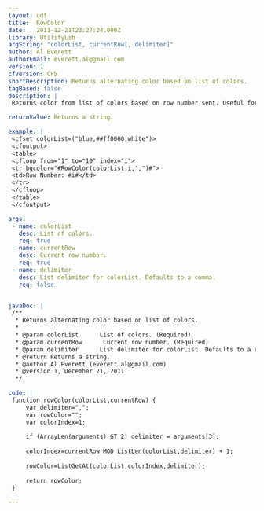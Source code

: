 ```yaml
---
layout: udf
title:  RowColor
date:   2011-12-21T23:27:24.000Z
library: UtilityLib
argString: "colorList, currentRow[, delimiter]"
author: Al Everett
authorEmail: everett.al@gmail.com
version: 1
cfVersion: CF5
shortDescription: Returns alternating color based on list of colors.
tagBased: false
description: |
 Returns color from list of colors based on row number sent. Useful for alternating row colors in a table, but is not limited to two colors. Also see EvenOddColor.

returnValue: Returns a string.

example: |
 <cfset colorList=("blue,##ff0000,white")>
 <cfoutput>
 <table>
 <cfloop from="1" to="10" index="i">
 <tr bgcolor="#RowColor(colorList,i,",")#">
 <td>Row Number: #i#</td>
 </tr>
 </cfloop>
 </table>
 </cfoutput>

args:
 - name: colorList
   desc: List of colors.
   req: true
 - name: currentRow
   desc: Current row number.
   req: true
 - name: delimiter
   desc: List delimiter for colorList. Defaults to a comma.
   req: false


javaDoc: |
 /**
  * Returns alternating color based on list of colors.
  * 
  * @param colorList      List of colors. (Required)
  * @param currentRow      Current row number. (Required)
  * @param delimiter      List delimiter for colorList. Defaults to a comma. (Optional)
  * @return Returns a string. 
  * @author Al Everett (everett.al@gmail.com) 
  * @version 1, December 21, 2011 
  */

code: |
 function rowColor(colorList,currentRow) {
     var delimiter=",";
     var rowColor="";
     var colorIndex=1;
 
     if (ArrayLen(arguments) GT 2) delimiter = arguments[3];
     
     colorIndex=currentRow MOD ListLen(colorList,delimiter) + 1;
     
     rowColor=ListGetAt(colorList,colorIndex,delimiter);
     
     return rowColor;
 }

---
```


